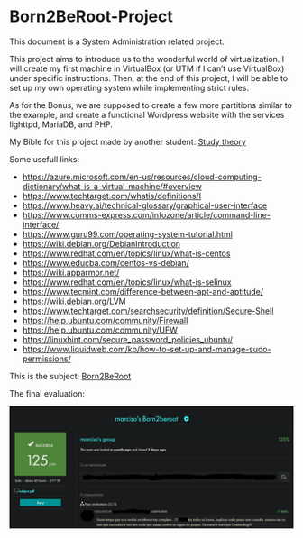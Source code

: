 # Born2BeRoot-Project
This document is a System Administration related project.

This project aims to introduce us to the wonderful world of virtualization.
I will create my first machine in VirtualBox (or UTM if I can’t use VirtualBox) under specific instructions. 
Then, at the end of this project, I will be able to set up my own operating system while implementing strict rules.

As for the Bonus, we are supposed to create a few more partitions similar to the example, and create a functional Wordpress website with the services lighttpd, MariaDB, and PHP.

My Bible for this project made by another student: [Study theory](https://miro.com/app/board/uXjVPEVHTXk=/)

Some usefull links:

- https://azure.microsoft.com/en-us/resources/cloud-computing-dictionary/what-is-a-virtual-machine/#overview
- https://www.techtarget.com/whatis/definitions/I
- https://www.heavy.ai/technical-glossary/graphical-user-interface
- https://www.comms-express.com/infozone/article/command-line-interface/
- https://www.guru99.com/operating-system-tutorial.html
- https://wiki.debian.org/DebianIntroduction
- https://www.redhat.com/en/topics/linux/what-is-centos
- https://www.educba.com/centos-vs-debian/
- https://wiki.apparmor.net/
- https://www.redhat.com/en/topics/linux/what-is-selinux
- https://www.tecmint.com/difference-between-apt-and-aptitude/
- https://wiki.debian.org/LVM
- https://www.techtarget.com/searchsecurity/definition/Secure-Shell
- https://help.ubuntu.com/community/Firewall
- https://help.ubuntu.com/community/UFW
- https://linuxhint.com/secure_password_policies_ubuntu/
- https://www.liquidweb.com/kb/how-to-set-up-and-manage-sudo-permissions/

This is the subject: [Born2BeRoot]()

The final evaluation:

![Results](https://github.com/merlin-101/Born2BeRoot-Project/blob/main/Results.PNG)
